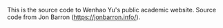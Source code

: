 This is the source code to Wenhao Yu's public academic website. Source code from Jon Barron (https://jonbarron.info/).
